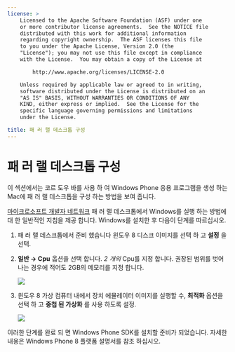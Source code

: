 ```yaml
---
license: >
    Licensed to the Apache Software Foundation (ASF) under one
    or more contributor license agreements.  See the NOTICE file
    distributed with this work for additional information
    regarding copyright ownership.  The ASF licenses this file
    to you under the Apache License, Version 2.0 (the
    "License"); you may not use this file except in compliance
    with the License.  You may obtain a copy of the License at

        http://www.apache.org/licenses/LICENSE-2.0

    Unless required by applicable law or agreed to in writing,
    software distributed under the License is distributed on an
    "AS IS" BASIS, WITHOUT WARRANTIES OR CONDITIONS OF ANY
    KIND, either express or implied.  See the License for the
    specific language governing permissions and limitations
    under the License.

title: 패 러 랠 데스크톱 구성
---
```


# 패 러 랠 데스크톱 구성

이 섹션에서는 코르 도우 바를 사용 하 여 Windows Phone 응용 프로그램을 생성 하는 Mac에 패 러 랠 데스크톱을 구성 하는 방법을 보여 줍니다.

[마이크로소프트 개발자 네트워크][1] 패 러 랠 데스크톱에서 Windows를 실행 하는 방법에 대 한 일반적인 지침을 제공 합니다. Windows를 설치한 후 다음이 단계를 따르십시오.

 [1]: http://msdn.microsoft.com/en-US/library/windows/apps/jj945424

1.  패 러 랠 데스크톱에서 준비 했습니다 윈도우 8 디스크 이미지를 선택 하 고 **설정** 을 선택.

2.  **일반 → Cpu** 옵션을 선택 합니다. *2 개의* Cpu를 지정 합니다. 권장된 범위를 벗어나는 경우에 적어도 2GB의 메모리를 지정 합니다.
    
    ![][2]

3.  윈도우 8 가상 컴퓨터 내에서 장치 에뮬레이터 이미지를 실행할 수, **최적화** 옵션을 선택 하 고 **중첩 된 가상화** 를 사용 하도록 설정.
    
    ![][3]

 [2]: img/guide/platforms/wp8/parallel_cpu_opts.png
 [3]: img/guide/platforms/wp8/parallel_optimize_opts.png

이러한 단계를 완료 되 면 Windows Phone SDK를 설치할 준비가 되었습니다. 자세한 내용은 Windows Phone 8 플랫폼 설명서를 참조 하십시오.